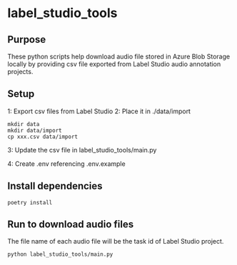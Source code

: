 # label_studio_tools

## Purpose

These python scripts help download audio file stored in Azure Blob Storage locally by providing csv file exported from Label Studio audio annotation projects.

## Setup

1: Export csv files from Label Studio
2: Place it in ./data/import

```
mkdir data
mkdir data/import
cp xxx.csv data/import
```

3: Update the csv file in label_studio_tools/main.py

4: Create .env referencing .env.example

## Install dependencies

```
poetry install
```

## Run to download audio files

The file name of each audio file will be the task id of Label Studio project.

```
python label_studio_tools/main.py
```
